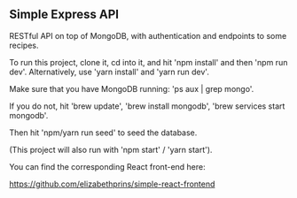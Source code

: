 <h2>Simple Express API</h2>

<p>
RESTful API on top of MongoDB, with authentication and endpoints to some recipes.
</p>
<p>
To run this project, clone it, cd into it, and hit 'npm install' and then 'npm run dev'.
Alternatively, use 'yarn install' and 'yarn run dev'.
</p>
<p>
Make sure that you have MongoDB running: 'ps aux | grep mongo'.
</p>
<p>
If you do not, hit 'brew update', 'brew install mongodb', 'brew services start mongodb'.
</p>
<p>
Then hit 'npm/yarn run seed' to seed the database.
</p>
<p>
(This project will also run with 'npm start' / 'yarn start').
</p>
<p>
You can find the corresponding React front-end here:
</p>

https://github.com/elizabethprins/simple-react-frontend
